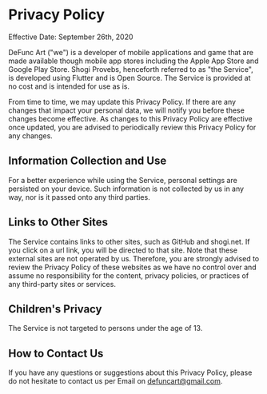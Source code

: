 # Privacy Policy

Effective Date: September 26th, 2020

DeFunc Art ("we") is a developer of mobile applications and game that are made available though mobile app stores including the Apple App Store and Google Play Store. Shogi Provebs, henceforth referred to as "the Service", is developed using Flutter and is Open Source. The Service is provided at no cost and is intended for use as is. 

From time to time, we may update this Privacy Policy. If there are any changes that impact your personal data, we will notify you before these changes become effective. As changes to this Privacy Policy are effective once updated, you are advised to periodically review this Privacy Policy for any changes.

## Information Collection and Use

For a better experience while using the Service, personal settings are persisted on your device. Such information is not collected by us in any way, nor is it passed onto any third parties.

## Links to Other Sites

The Service contains links to other sites, such as GitHub and shogi.net. If you click on a url link, you will be directed to that site. Note that these external sites are not operated by us. Therefore, you are strongly advised to review the Privacy Policy of these websites as we have no control over and assume no responsibility for the content, privacy policies, or practices of any third-party sites or services.

## Children's Privacy

The Service is not targeted to persons under the age of 13.

## How to Contact Us

If you have any questions or suggestions about this Privacy Policy, please do not hesitate to contact us per Email on defuncart@gmail.com.
